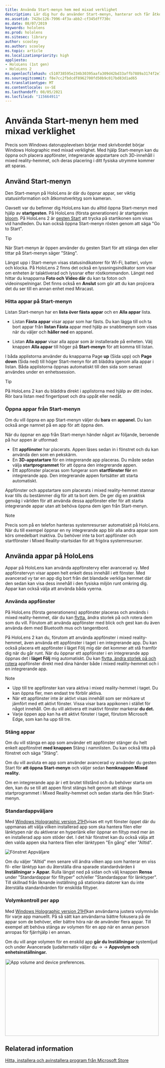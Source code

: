 ```yaml
---
title: Använda Start-menyn hem med mixad verklighet
description: Lär dig hur du använder Start-menyn, hanterar och får åtkomst till appar och navigerar i mixed reality-HoloLens enheter.
ms.assetid: 742bc126-7996-4f3a-abb2-cf345dff730c
ms.date: 08/07/2019
keywords: hololens
ms.prod: hololens
ms.sitesec: library
author: scooley
ms.author: scooley
ms.topic: article
ms.localizationpriority: high
appliesto:
- HoloLens (1st gen)
- HoloLens 2
ms.openlocfilehash: c510738595e234b30395aafa309d42bd33affb7889a3174f2e708ba1aac56626
ms.sourcegitcommit: f8e7cc2fbdcdf8962700fd50b9c017bd83d1ad65
ms.translationtype: MT
ms.contentlocale: sv-SE
ms.lasthandoff: 08/05/2021
ms.locfileid: "115664911"
---
```

# <a name="use-the-start-menu-and-mixed-reality-home"></a>Använda Start-menyn hem med mixad verklighet

Precis som Windows datorupplevelsen börjar med skrivbordet börjar Windows Holographic med mixad verklighet.  Med hjälp Start-menyn kan du öppna och placera appfönster, integrerande appstartare och 3D-innehåll i mixed reality-hemmet, och deras placering i ditt fysiska utrymme kommer att sparas.

## <a name="use-the-start-menu"></a>Använd Start-menyn

Den Start-menyn på HoloLens är där du öppnar appar, ser viktig statusinformation och åtkomstverktyg som kameran.

Oavsett var du befinner dig HoloLens kan du alltid öppna Start-menyn med hjälp av **startgesten**.  På HoloLens (första generationen) är startgesten [bloom](https://support.microsoft.com/help/12644/hololens-use-gestures). På HoloLens 2 är [gesten Start](hololens2-basic-usage.md#start-gesture) att trycka på startikonen som visas vid handleden.  Du kan också öppna Start-menyn rösten genom att säga "Go to Start".

> [!TIP]
> När Start-menyn är öppen använder du gesten Start för att stänga den eller tittar på Start-menyn säger "Stäng".

Längst upp i Start-menyn visas statusindikatorer för Wi-Fi, batteri, volym och klocka. På HoloLens 2 finns det också en lyssningsindikator som visar om enheten är talaktiverad och lyssnar efter röstkommandon. Längst ned hittar du knapparna **Foto och** **Video där** du kan ta foton och videoinspelningar.  Det finns också en **Anslut** som gör att du kan projicera det du ser till en annan enhet med Miracast.

### <a name="find-apps-on-start-menu"></a>Hitta appar på Start-menyn

Listan Start-menyn har en **lista över fästa appar** och en **Alla appar** lista.

- Listan **Fästa appar** visar appar som har fästs. Du kan lägga till och ta bort appar från **listan Fästa** appar med hjälp av snabbmenyn som visas när du väljer och **håller ned** en appanel.

- Listan **Alla appar** visar alla appar som är installerade på enheten.  Välj knappen **Alla appar** till höger på **Start-menyn** för att komma till listan.

I båda applistorna använder du knapparna Page **up** (Sida upp) och **Page down** (Sida ned) till höger Start-menyn för att bläddra igenom alla appar i listan.  Båda applistorna öppnas automatiskt till den sida som senast användes under en enhetssession.

> [!TIP]
> På HoloLens 2 kan du bläddra direkt i applistorna med hjälp av ditt index. Rör bara listan med fingertipset och dra uppåt eller nedåt.

### <a name="open-apps-from-start-menu"></a>Öppna appar från Start-menyn

Om du vill öppna en app Start-menyn väljer du **bara** en **appanel.** Du kan också ange namnet på en app för att öppna den.

När du öppnar en app från Start-menyn händer något av följande, beroende på hur appen är utformad:

- Ett **appfönster** har placerats. Appen läses sedan in i fönstret och du kan använda den som en pekskärm.
- En **3D-appstartare** för en integrerande app placeras. Du måste sedan välja **startprogrammet** för att öppna den integrerande appen.
- Ett appfönster placeras som fungerar som **startfönster för** en integrerande app. Den integrerande appen fortsätter att starta automatiskt.

Appfönster och appstartare som placerats i mixed reality-hemmet stannar kvar tills du bestämmer dig för att ta bort dem.  De ger dig en praktisk genväg i världen för att använda dessa appfönster eller för att starta integrerande appar utan att behöva öppna dem igen från Start-menyn. 

> [!NOTE]
>Precis som på en telefon hanteras systemresurser automatiskt på HoloLens.  När du till exempel öppnar en ny integrerande app blir alla andra appar som körs omedelbart inaktiva. Du behöver inte ta bort appfönster och startfönster i Mixed Reality-startsidan för att frigöra systemresurser. 

## <a name="using-apps-on-hololens"></a>Använda appar på HoloLens

Appar på HoloLens kan använda appfönstervy eller avancerad vy. Med appfönstervyn visar appen helt enkelt dess innehåll i ett fönster. Med avancerad vy tar en app dig bort från det blandade verkliga hemmet där den sedan kan visa dess innehåll i den fysiska miljön runt omkring dig. Appar kan också välja att använda båda vyerna.

### <a name="use-app-windows"></a>Använda appfönster

På HoloLens (första generationens) appfönster placeras och används i mixed reality-hemmet, där du kan [flytta,](hololens1-basic-usage.md#move-resize-and-rotate-apps) ändra storlek på och rotera dem som du vill. Förutom att använda appfönster med blick och gest kan du även använda dem med Bluetooth mus och tangentbord.

På HoloLens 2 kan du, förutom att använda appfönster i mixed reality-hemmet, även använda ett appfönster i taget i en integrerande app. Du kan också placera ett appfönster **i** läget Följ mig där det kommer att stå framför dig när du går runt. När du öppnar ett appfönster i en integrerande app öppnas det i **läget Följ** mig automatiskt. Du kan [flytta, ändra storlek på och rotera](hololens2-basic-usage.md#move-resize-and-rotate-holograms) appfönster direkt med dina händer både i mixed reality-hemmet och i en integrerande app.

> [!NOTE]
>
> - Upp till tre appfönster kan vara aktiva i mixed reality-hemmet i taget. Du kan öppna fler, men endast tre förblir aktiva.
> - När ett appfönster inte är aktivt visas innehåll som ser mörkare ut jämfört med ett aktivt fönster.  Vissa visar bara appikonen i stället för något innehåll.  Om du vill aktivera ett inaktivt fönster markerar **du det.**
> - Varje öppen app kan ha ett aktivt fönster i taget, förutom Microsoft Edge, som kan ha upp till tre.

### <a name="close-apps"></a>Stäng appar

Om du vill stänga en app som använder ett appfönster stänger du helt enkelt appfönstret **med knappen** Stäng i namnlisten.  Du kan också titta på fönstret och säga "Stäng".

Om du vill avsluta en app som använder avancerad vy använder du gesten Start för **att öppna Start-menyn** och väljer sedan **hemknappen Mixed reality.**

Om en integrerande app är i ett brutet tillstånd och du behöver starta om den, kan du se till att appen först stängs helt genom att stänga startprogrammet i Mixed Reality-hemmet och sedan starta den från Start-menyn.

### <a name="default-app-picker"></a>Standardappväljare

Med [Windows Holographic version 21H1](hololens-release-notes.md#windows-holographic-version-21h1)visas ett nytt fönster öppet där du uppmanas att välja vilken installerad app som ska hantera filen eller länktypen när du aktiverar en hyperlänk eller öppnar en filtyp med mer än en installerad app som stöder det. I det här fönstret kan du också välja att den valda appen ska hantera filen eller länktypen "En gång" eller "Alltid".

![Fönstret Appväljare](images/default-app-picker.png)

Om du väljer "Alltid" men senare vill ändra vilken app som hanterar en viss fil- eller länktyp kan du återställa dina sparade standardvärden **i Inställningar > Appar.** Rulla längst ned på sidan och välj knappen **Rensa** under "Standardappar för filtyper" och/eller "Standardappar för länktyper". Till skillnad från liknande inställning på stationära datorer kan du inte återställa standardvärden för enskilda filtyper.

### <a name="per-app-volume-control"></a>Volymkontroll per app

Med [Windows Holographic version 21H1](hololens-release-notes.md#windows-holographic-version-21h1)kan användarna justera volymnivån för varje app manuellt. På så sätt kan användarna bättre fokusera på de appar som de behöver, eller bättre höra när de använder flera appar. Till exempel att behöva stänga av volymen för en app när en annan person anropas för fjärrhjälp i en annan.

Om du vill ange volymen för en enskild app **går du Inställningar** systemljud och under Avancerade ljudalternativ väljer du  ->    ->   **Appvolym och enhetsinställningar.**

 <img alt="App volume and device preferences." src="./images/volume-per-app.jpg" width="500" height="250" />

## <a name="related-info"></a>Relaterad information

[Hitta, installera och avinstallera program från Microsoft Store](holographic-store-apps.md)
